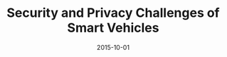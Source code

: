 ---
title: "Security and Privacy Challenges of Smart Vehicles"
collection: talks
type: "Talk"
permalink: /talks/2015-10-talk-trustcol
venue: "IEEE TrustCol 2015"
date: 2015-10-01
location: "Hangzhou, China"
---